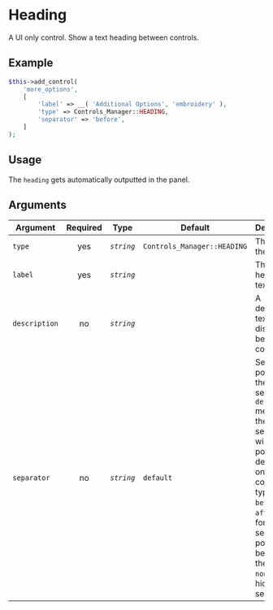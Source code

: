# Heading
A UI only control. Show a text heading between controls.

## Example
```php
$this->add_control(
    'more_options',
    [
        'label' => __( 'Additional Options', 'embroidery' ),
        'type' => Controls_Manager::HEADING,
        'separator' => 'before',
    ]
);
```

## Usage
The `heading` gets automatically outputted in the panel.

## Arguments

Argument           | Required   | Type         | Default                      | Description
------------       | :--------: | :------:     | ---------------------------- | ---------------------------------------------
`type`             | yes        | *`string`*   | `Controls_Manager::HEADING`  | The type of the control
`label`            | yes        | *`string`*   |                              | The heading text
`description`      | no         | *`string`*   |                              | A description text to display below the control
`separator`        | no         | *`string`*   | `default`                    | Set the position of the control separator. `default` means that the separator will be posited depending on the control type. `before` or `after` will force the separator position before/after the control. `none` will hide the separator